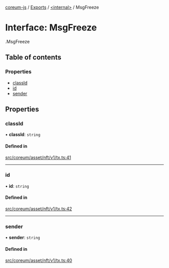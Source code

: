 [coreum-js](../README.md) / [Exports](../modules.md) / [<internal\>](../modules/internal_.md) / MsgFreeze

# Interface: MsgFreeze

[<internal>](../modules/internal_.md).MsgFreeze

## Table of contents

### Properties

- [classId](internal_.MsgFreeze-3.md#classid)
- [id](internal_.MsgFreeze-3.md#id)
- [sender](internal_.MsgFreeze-3.md#sender)

## Properties

### classId

• **classId**: `string`

#### Defined in

[src/coreum/asset/nft/v1/tx.ts:41](https://github.com/PulsaraIO/coreum-js/blob/37352c6/src/coreum/asset/nft/v1/tx.ts#L41)

___

### id

• **id**: `string`

#### Defined in

[src/coreum/asset/nft/v1/tx.ts:42](https://github.com/PulsaraIO/coreum-js/blob/37352c6/src/coreum/asset/nft/v1/tx.ts#L42)

___

### sender

• **sender**: `string`

#### Defined in

[src/coreum/asset/nft/v1/tx.ts:40](https://github.com/PulsaraIO/coreum-js/blob/37352c6/src/coreum/asset/nft/v1/tx.ts#L40)
